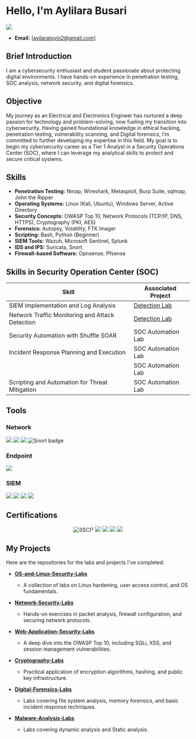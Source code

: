 # Hello, I'm Aylilara Busari
<a href="https://linkedin.com/busari-ayilara"><img src="https://img.shields.io/badge/-LinkedIn-0072b1?&style=for-the-badge&logo=linkedin&logoColor=white" /></a>
* **Email:** [ayilaratoyin2@gmail.com]

## Brief Introduction 

I am a cybersecurity enthusiast and student passionate about protecting digital environments. I have hands-on experience in penetration testing, SOC analysis, network security, and digital forensics.

## Objective

My journey as an Electrical and Electronics Engineer has nurtured a deep passion for technology and problem-solving, now fueling my transition into cybersecurity. Having gained foundational knowledge in ethical hacking, penetration testing, vulnerability scanning, and Digital forensics, I’m committed to further developing my expertise in this field. My goal is to begin my cybersecurity career as a Tier 1 Analyst in a Security Operations Center (SOC), where I can leverage my analytical skills to protect and secure critical systems.

## Skills
* **Penetration Testing:** Nmap, Wireshark, Metasploit, Burp Suite, sqlmap, John the Ripper
* **Operating Systems:** Linux (Kali, Ubuntu), Windows Server, Active Directory
* **Security Concepts:** OWASP Top 10, Network Protocols (TCP/IP, DNS, HTTPS), Cryptography (PKI, AES)
* **Forensics:** Autopsy, Volatility, FTK Imager
* **Scripting:** Bash, Python (Beginner)
* **SIEM Tools:** Wazuh, Microsoft Sentinel, Splunk
* **IDS and IPS:** Suricata, Snort
* **Firewall-based Software:** Opnsense, Pfsense
  
## Skills in Security Operation Center (SOC)

| Skill                                         | Associated Project         |
|-----------------------------------------------|----------------------------|
| SIEM Implementation and Log Analysis          | <a href="https://google.com">Detection Lab</a>|
| Network Traffic Monitoring and Attack Detection | <a href="https://google.com">Detection Lab</a>|
| Security Automation with Shuffle SOAR         | SOC Automation Lab|
| Incident Response Planning and Execution      | SOC Automation Lab|
|                                               | SOC Automation Lab|
| Scripting and Automation for Threat Mitigation | SOC Automation Lab|

## Tools

### Network
<div>
    <img src="https://img.shields.io/badge/-Wireshark-1679A7?&style=for-the-badge&logo=Wireshark&logoColor=white" />
    <img src="https://img.shields.io/badge/-Suricata-EF3B2D?&style=for-the-badge&logo=Suricata&logoColor=white" />
    <img src="https://img.shields.io/badge/-Zeek-777BB4?&style=for-the-badge&logo=Zeek&logoColor=white" />
    <img src="https://img.shields.io/badge/-Snort-777BB4?style=for-the-badge&logo=snort&logoColor=white" alt="Snort badge" />
</div>

### Endpoint
<div>
    <img src="https://img.shields.io/badge/-Microsoft_Defender_for_Endpoint-00A4EF?&style=for-the-badge&logo=Microsoft&logoColor=white" />
    
</div>

### SIEM
<div>
    <img src="https://img.shields.io/badge/-Microsoft_Sentinel-0078D4?&style=for-the-badge&logo=Microsoft&logoColor=white" />
    <img src="https://img.shields.io/badge/-Splunk-000000?&style=for-the-badge&logo=Splunk&logoColor=white" />
    <img src="https://img.shields.io/badge/-Elastic-005571?&style=for-the-badge&logo=Elastic&logoColor=white" />
    <img src="https://img.shields.io/badge/-Wazuh-005571?&style=for-the-badge&logo=Wazuh&logoColor=white" />
</div>

## Certifications
<div>
<p align="center">
  <img src="https://img.shields.io/badge/-(ISC)%C2%B2-00693E?style=for-the-badge&logo=ISC2&logoColor=white" alt="(ISC)²" />
  <img src="https://img.shields.io/badge/-Network%20Defense-2F80ED?style=for-the-badge&logo=shield&logoColor=white" />
  <img src="https://img.shields.io/badge/-AIG%20Shields%20Up%3A%20Cybersecurity%20Job%20Simulation-1E90FF?style=for-the-badge&logo=aig&logoColor=white" />
  <img src="https://img.shields.io/badge/-Career%20Essentials%20in%20Cybersecurity-0078D4?style=for-the-badge&logo=microsoft&logoColor=white" />
  <img src="https://img.shields.io/badge/-LinkedIn%20Learning-0A66C2?style=for-the-badge&logo=linkedin&logoColor=white" />
</p>
</div>

## My Projects

Here are the repositories for the labs and projects I've completed:

* **[OS-and-Linux-Security-Labs](https://github.com/Ayilara1/OS-and-Linux-Security-Labs)**
    * A collection of labs on Linux hardening, user access control, and OS fundamentals.

* **[Network-Security-Labs](https://github.com/Ayilara1/Network-Security-Labs)**
    * Hands-on exercises in packet analysis, firewall configuration, and securing network protocols.

* **[Web-Application-Security-Labs](https://github.com/Ayilara1/Web-Application-Security-Labs)**
    * A deep dive into the OWASP Top 10, including SQLi, XSS, and session management vulnerabilities.

* **[Cryptography-Labs](https://github.com/Ayilara1/Cryptography-Labs)**
    * Practical application of encryption algorithms, hashing, and public key infrastructure.

* **[Digital-Forensics-Labs](https://github.com/Ayilara1/Digital-Forensics-Labs)**
    * Labs covering file system analysis, memory forensics, and basic incident response techniques.

* **[Malware-Analysis-Labs](https://github.com/Ayilara1/Malware-Analysis)**
    * Labs covering dynamic analysis and Static analysis.

